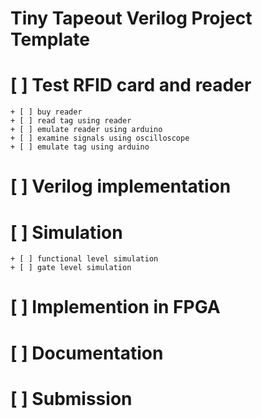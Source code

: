 
# Tiny Tapeout Verilog Project Template

# [ ] Test RFID card and reader
    + [ ] buy reader
    + [ ] read tag using reader
    + [ ] emulate reader using arduino
    + [ ] examine signals using oscilloscope
    + [ ] emulate tag using arduino

# [ ] Verilog implementation

# [ ] Simulation
    + [ ] functional level simulation
    + [ ] gate level simulation

# [ ] Implemention in FPGA
# [ ] Documentation
# [ ] Submission
